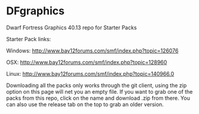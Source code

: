 DFgraphics
==========

Dwarf Fortress Graphics 40.13 repo for Starter Packs


Starter Pack links:

Windows: http://www.bay12forums.com/smf/index.php?topic=126076

OSX: http://www.bay12forums.com/smf/index.php?topic=128960

Linux: http://www.bay12forums.com/smf/index.php?topic=140966.0

Downloading all the packs only works through the git client, using the zip option on this page will net you an empty file.
If you want to grab one of the packs from this repo, click on the name and download .zip from there. You can also use the release tab on the top to grab an older version.
